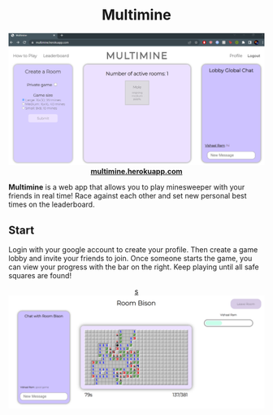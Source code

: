 <h1 align="center">Multimine</h1>

<p align="center">
<a href="https://multimine.herokuapp.com">
<img src="./media/home.png" width="800"><br>
<strong>multimine.herokuapp.com</strong>
</a>
</p>

**Multimine** is a web app that allows you to play minesweeper with your friends in real time! Race against each other and set new personal best times on the leaderboard. 

## Start

Login with your google account to create your profile. Then create a game lobby and invite your friends to join. Once someone starts the game, you can view your progress with the bar on the right. Keep playing until all safe squares are found! 

<p align="center">
<a href="https://multimine.herokuapp.com">s
<img src="./media/game.png" width="800"><br>
</a>
</p>
